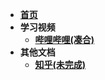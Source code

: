 - [**首页**](https://chinvision.github.io/Docs/#/)
- **学习视频**
  - [**哔哩哔哩(凑合)**](https://space.bilibili.com/390094937)
- **其他文档**
  - [**知乎(未完成)**](https://www.zhihu.com/people/chen-da-bao-27-95)
